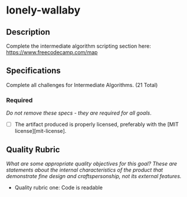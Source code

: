 # lonely-wallaby
## Description

Complete the intermediate algorithm scripting section here:
https://www.freecodecamp.com/map
## Specifications
Complete all challenges for Intermediate Algorithms. (21 Total)
### Required

_Do not remove these specs - they are required for all goals_.
- [ ] The artifact produced is properly licensed, preferably with the [MIT license][mit-license].
## Quality Rubric

_What are some appropriate quality objectives for this goal? These are statements about the internal characteristics of the product that demonstrate fine design and craftspersonship, not its external features._
- Quality rubric one: Code is readable
